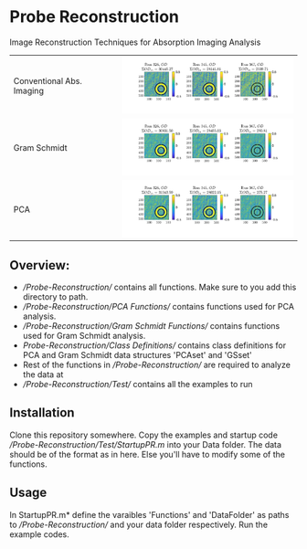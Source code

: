 # Probe Reconstruction
Image Reconstruction Techniques for Absorption Imaging Analysis

<table>
<tr>
<td> Conventional Abs. Imaging </td>
<td><img src="/Test/OD_Images/ODs_Date2020-11-24_None.png" alt="Drawing" width="300"/> </td>
</tr>
<tr>
<td> Gram Schmidt </td>
<td><img src="/Test/OD_Images/ODs_Date2020-11-24_GS.png" alt="Drawing" width="300"/> </td>
</tr>
<tr>
<td> PCA </td>
<td><img src="/Test/OD_Images/ODs_Date2020-11-24_PCA.png" alt="Drawing" width="300"/> </td>
</tr>
</table>

## Overview:
- */Probe-Reconstruction/* contains all functions. Make sure to you add this directory to path.
- */Probe-Reconstruction/PCA Functions/* contains functions used for PCA analysis. 
- */Probe-Reconstruction/Gram Schmidt Functions/* contains functions used for Gram Schmidt analysis. 
- *Probe-Reconstruction/Class Definitions/* contains class definitions for PCA and Gram Schmidt data structures 'PCAset' and 'GSset'
- Rest of the functions in */Probe-Reconstruction/* are required to analyze the data at
- */Probe-Reconstruction/Test/* contains all the examples to run

## Installation
Clone this repository somewhere. 
Copy the examples and startup code */Probe-Reconstruction/Test/StartupPR.m* into your Data folder. The data should be of the format as in here. Else you'll have to modify some of the functions. 

## Usage
In StartupPR.m* define the varaibles 'Functions' and 'DataFolder' as paths to */Probe-Reconstruction/* and your data folder respectively.
Run the example codes.




